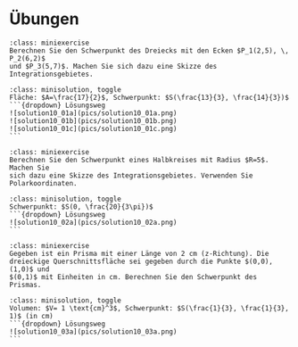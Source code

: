 # Übungen

```{admonition} Übung 11.1
:class: miniexercise
Berechnen Sie den Schwerpunkt des Dreiecks mit den Ecken $P_1(2,5), \, P_2(6,2)$
und $P_3(5,7)$. Machen Sie sich dazu eine Skizze des Integrationsgebietes.
```
````{admonition} Lösung
:class: minisolution, toggle
Fläche: $A=\frac{17}{2}$, Schwerpunkt: $S(\frac{13}{3}, \frac{14}{3})$
```{dropdown} Lösungsweg
![solution10_01a](pics/solution10_01a.png)
![solution10_01b](pics/solution10_01b.png)
![solution10_01c](pics/solution10_01c.png)
```
````

```{admonition} Übung 11.2
:class: miniexercise
Berechnen Sie den Schwerpunkt eines Halbkreises mit Radius $R=5$. Machen Sie
sich dazu eine Skizze des Integrationsgebietes. Verwenden Sie Polarkoordinaten.
```
````{admonition} Lösung
:class: minisolution, toggle
Schwerpunkt: $S(0, \frac{20}{3\pi})$
```{dropdown} Lösungsweg
![solution10_02a](pics/solution10_02a.png)
```
````

```{admonition} Übung 11.3
:class: miniexercise
Gegeben ist ein Prisma mit einer Länge von 2 cm (z-Richtung). Die
dreieckige Querschnittsfläche sei gegeben durch die Punkte $(0,0), (1,0)$ und
$(0,1)$ mit Einheiten in cm. Berechnen Sie den Schwerpunkt des Prismas.
```
````{admonition} Lösung
:class: minisolution, toggle
Volumen: $V= 1 \text{cm}^3$, Schwerpunkt: $S(\frac{1}{3}, \frac{1}{3}, 1)$ (in cm) 
```{dropdown} Lösungsweg
![solution10_03a](pics/solution10_03a.png)
```
````


